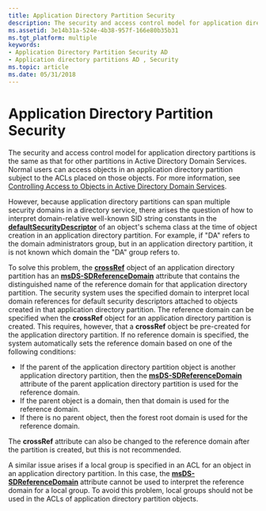 ```yaml
---
title: Application Directory Partition Security
description: The security and access control model for application directory partitions is the same as that for other partitions in Active Directory Domain Services.
ms.assetid: 3e14b31a-524e-4b38-957f-166e80b35b31
ms.tgt_platform: multiple
keywords:
- Application Directory Partition Security AD
- Application directory partitions AD , Security
ms.topic: article
ms.date: 05/31/2018
---
```


# Application Directory Partition Security

The security and access control model for application directory partitions is the same as that for other partitions in Active Directory Domain Services. Normal users can access objects in an application directory partition subject to the ACLs placed on those objects. For more information, see [Controlling Access to Objects in Active Directory Domain Services](controlling-access-to-objects-in-active-directory-domain-services.md).

However, because application directory partitions can span multiple security domains in a directory service, there arises the question of how to interpret domain-relative well-known SID string constants in the [**defaultSecurityDescriptor**](https://docs.microsoft.com/windows/desktop/ADSchema/a-defaultsecuritydescriptor) of an object's schema class at the time of object creation in an application directory partition. For example, if "DA" refers to the domain administrators group, but in an application directory partition, it is not known which domain the "DA" group refers to.

To solve this problem, the [**crossRef**](https://docs.microsoft.com/windows/desktop/ADSchema/c-crossref) object of an application directory partition has an [**msDS-SDReferenceDomain**](https://docs.microsoft.com/windows/desktop/ADSchema/a-msds-sdreferencedomain) attribute that contains the distinguished name of the reference domain for that application directory partition. The security system uses the specified domain to interpret local domain references for default security descriptors attached to objects created in that application directory partition. The reference domain can be specified when the **crossRef** object for an application directory partition is created. This requires, however, that a **crossRef** object be pre-created for the application directory partition. If no reference domain is specified, the system automatically sets the reference domain based on one of the following conditions:

-   If the parent of the application directory partition object is another application directory partition, then the [**msDS-SDReferenceDomain**](https://docs.microsoft.com/windows/desktop/ADSchema/a-msds-sdreferencedomain) attribute of the parent application directory partition is used for the reference domain.
-   If the parent object is a domain, then that domain is used for the reference domain.
-   If there is no parent object, then the forest root domain is used for the reference domain.

The **crossRef** attribute can also be changed to the reference domain after the partition is created, but this is not recommended.

A similar issue arises if a local group is specified in an ACL for an object in an application directory partition. In this case, the [**msDS-SDReferenceDomain**](https://docs.microsoft.com/windows/desktop/ADSchema/a-msds-sdreferencedomain) attribute cannot be used to interpret the reference domain for a local group. To avoid this problem, local groups should not be used in the ACLs of application directory partition objects.

 

 




